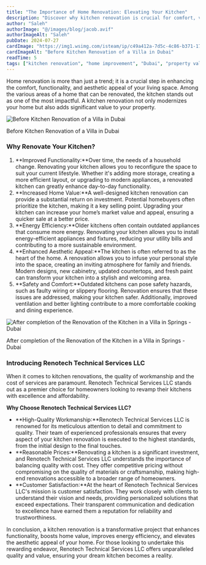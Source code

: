 ```yaml
---
title: "The Importance of Home Renovation: Elevating Your Kitchen"
description: "Discover why kitchen renovation is crucial for comfort, value, energy efficiency, and safety, with real examples from Dubai homes."
author: "Saleh"
authorImage: "@/images/blog/jacob.avif"
authorImageAlt: "Saleh"
pubDate: 2024-07-27
cardImage: "https://img1.wsimg.com/isteam/ip/c49a412a-7d5c-4c86-b371-17b58bdd84ac/20240314_124305.jpg/:/cr=t:0%25,l:0%25,w:100%25,h:100%25/rs=w:1280"
cardImageAlt: "Before Kitchen Renovation of a Villa in Dubai"
readTime: 5
tags: ["kitchen renovation", "home improvement", "Dubai", "property value", "energy efficiency"]
---
```


Home renovation is more than just a trend; it is a crucial step in enhancing the comfort, functionality, and aesthetic appeal of your living space. Among the various areas of a home that can be renovated, the kitchen stands out as one of the most impactful. A kitchen renovation not only modernizes your home but also adds significant value to your property.

  

![Before Kitchen Renovation of a Villa in Dubai](https://img1.wsimg.com/isteam/ip/c49a412a-7d5c-4c86-b371-17b58bdd84ac/20240314_124305.jpg/:/cr=t:0%25,l:0%25,w:100%25,h:100%25/rs=w:1280 "Before Kitchen Renovation of a Villa in Dubai")

Before Kitchen Renovation of a Villa in Dubai

### Why Renovate Your Kitchen?

1.  **Improved Functionality:**Over time, the needs of a household change. Renovating your kitchen allows you to reconfigure the space to suit your current lifestyle. Whether it's adding more storage, creating a more efficient layout, or upgrading to modern appliances, a renovated kitchen can greatly enhance day-to-day functionality.
2.  **Increased Home Value:**A well-designed kitchen renovation can provide a substantial return on investment. Potential homebuyers often prioritize the kitchen, making it a key selling point. Upgrading your kitchen can increase your home’s market value and appeal, ensuring a quicker sale at a better price.
3.  **Energy Efficiency:**Older kitchens often contain outdated appliances that consume more energy. Renovating your kitchen allows you to install energy-efficient appliances and fixtures, reducing your utility bills and contributing to a more sustainable environment.
4.  **Enhanced Aesthetic Appeal:**The kitchen is often referred to as the heart of the home. A renovation allows you to infuse your personal style into the space, creating an inviting atmosphere for family and friends. Modern designs, new cabinetry, updated countertops, and fresh paint can transform your kitchen into a stylish and welcoming area.
5.  **Safety and Comfort:**Outdated kitchens can pose safety hazards, such as faulty wiring or slippery flooring. Renovation ensures that these issues are addressed, making your kitchen safer. Additionally, improved ventilation and better lighting contribute to a more comfortable cooking and dining experience.

  

![After completion of the Renovation of the Kitchen in a Villa in Springs - Dubai](https://img1.wsimg.com/isteam/ip/c49a412a-7d5c-4c86-b371-17b58bdd84ac/20240426_170611.jpg/:/cr=t:0%25,l:0%25,w:100%25,h:100%25/rs=w:1280 "After completion of the Renovation of the Kitchen in a Villa in Springs - Dubai")

After completion of the Renovation of the Kitchen in a Villa in Springs - Dubai

### Introducing Renotech Technical Services LLC

When it comes to kitchen renovations, the quality of workmanship and the cost of services are paramount. Renotech Technical Services LLC stands out as a premier choice for homeowners looking to revamp their kitchens with excellence and affordability.

**Why Choose Renotech Technical Services LLC?**

-   **High-Quality Workmanship:**Renotech Technical Services LLC is renowned for its meticulous attention to detail and commitment to quality. Their team of experienced professionals ensures that every aspect of your kitchen renovation is executed to the highest standards, from the initial design to the final touches.
-   **Reasonable Prices:**Renovating a kitchen is a significant investment, and Renotech Technical Services LLC understands the importance of balancing quality with cost. They offer competitive pricing without compromising on the quality of materials or craftsmanship, making high-end renovations accessible to a broader range of homeowners.
-   **Customer Satisfaction:**At the heart of Renotech Technical Services LLC's mission is customer satisfaction. They work closely with clients to understand their vision and needs, providing personalized solutions that exceed expectations. Their transparent communication and dedication to excellence have earned them a reputation for reliability and trustworthiness.

In conclusion, a kitchen renovation is a transformative project that enhances functionality, boosts home value, improves energy efficiency, and elevates the aesthetic appeal of your home. For those looking to undertake this rewarding endeavor, Renotech Technical Services LLC offers unparalleled quality and value, ensuring your dream kitchen becomes a reality.